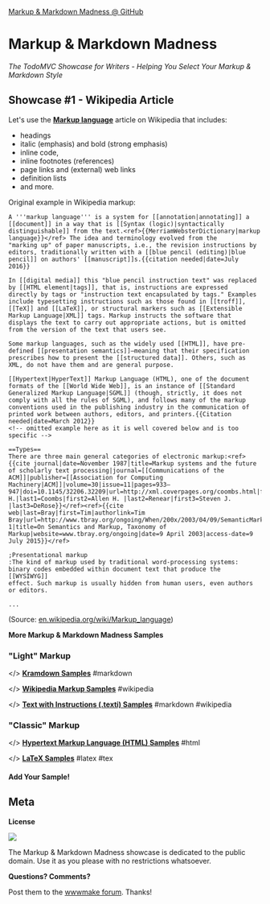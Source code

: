 [Markup & Markdown Madness @ GitHub](https://github.com/markupmadness)

# Markup & Markdown Madness 

_The TodoMVC Showcase for Writers - Helping You Select Your Markup & Markdown Style_


## Showcase #1 - Wikipedia Article 

Let's use the [**Markup language**]() article on Wikipedia that includes:

- headings
- italic (emphasis) and bold (strong emphasis)
- inline code,
- inline footnotes (references)
- page links and (external) web links
- definition lists
- and more.

Original example in Wikipedia markup:

``` text
A '''markup language''' is a system for [[annotation|annotating]] a [[document]] in a way that is [[Syntax (logic)|syntactically
distinguishable]] from the text.<ref>{{MerriamWebsterDictionary|markup language}}</ref> The idea and terminology evolved from the
"marking up" of paper manuscripts, i.e., the revision instructions by editors, traditionally written with a [[blue pencil (editing)|blue
pencil]] on authors' [[manuscript]]s.{{citation needed|date=July 2016}}

In [[digital media]] this "blue pencil instruction text" was replaced by [[HTML element|tags]], that is, instructions are expressed
directly by tags or "instruction text encapsulated by tags." Examples include typesetting instructions such as those found in [[troff]],
[[TeX]] and [[LaTeX]], or structural markers such as [[Extensible Markup Language|XML]] tags. Markup instructs the software that
displays the text to carry out appropriate actions, but is omitted from the version of the text that users see.

Some markup languages, such as the widely used [[HTML]], have pre-defined [[presentation semantics]]—meaning that their specification
prescribes how to present the [[structured data]]. Others, such as XML, do not have them and are general purpose.

[[Hypertext|HyperText]] Markup Language (HTML), one of the document formats of the [[World Wide Web]], is an instance of [[Standard
Generalized Markup Language|SGML]] (though, strictly, it does not comply with all the rules of SGML), and follows many of the markup
conventions used in the publishing industry in the communication of printed work between authors, editors, and printers.{{Citation
needed|date=March 2012}}
<!-- omitted example here as it is well covered below and is too specific -->

==Types==
There are three main general categories of electronic markup:<ref>{{cite journal|date=November 1987|title=Markup systems and the future
of scholarly text processing|journal=[[Communications of the ACM]]|publisher=[[Association for Computing
Machinery|ACM]]|volume=30|issue=11|pages=933–947|doi=10.1145/32206.32209|url=http://xml.coverpages.org/coombs.html|first1=James
H.|last1=Coombs|first2=Allen H. |last2=Renear|first3=Steven J. |last3=DeRose}}</ref><ref>{{cite web|last=Bray|first=Tim|authorlink=Tim
Bray|url=http://www.tbray.org/ongoing/When/200x/2003/04/09/SemanticMarkup#p-1|title=On Semantics and Markup, Taxonomy of
Markup|website=www.tbray.org/ongoing|date=9 April 2003|access-date=9 July 2015}}</ref>

;Presentational markup
:The kind of markup used by traditional word-processing systems: binary codes embedded within document text that produce the [[WYSIWYG]]
effect. Such markup is usually hidden from human users, even authors or editors.

...
```

(Source: [en.wikipedia.org/wiki/Markup_language](https://en.wikipedia.org/w/index.php?title=Markup_language&action=raw))

**More Markup & Markdown Madness Samples**


### "Light" Markup

</> [**Kramdown Samples**](https://github.com/markupmadness/markupmadness/tree/master/kramdown) #markdown

</> [**Wikipedia Markup Samples**](https://github.com/markupmadness/markupmadness/tree/master/wikipedia) #wikipedia

</> [**Text with Instructions (.texti) Samples**](https://github.com/markupmadness/markupmadness/tree/master/texti) #markdown #wikipedia


### "Classic" Markup

</> [**Hypertext Markup Language (HTML) Samples**](https://github.com/markupmadness/markupmadness/tree/master/html) #html

</> [**LaTeX Samples**](https://github.com/markupmadness/markupmadness/tree/master/latex) #latex #tex


#### Add Your Sample!


## Meta

**License**

![](https://publicdomainworks.github.io/buttons/zero88x31.png)

The Markup & Markdown Madness showcase
is dedicated to the public domain. Use it as you please with no restrictions whatsoever.

**Questions? Comments?**

Post them to the [wwwmake forum](http://groups.google.com/group/wwwmake). Thanks!

